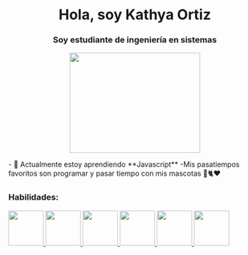  <h1 align="center">Hola, soy Kathya Ortiz</h1>
        <h3 align="center">Soy estudiante de ingeniería en sistemas</h3>
        <p align="center"> <img src="https://camo.githubusercontent.com/5ff9182d12e799168a3bb67b88df7388ae08ede3/68747470733a2f2f6d69726f2e6d656469756d2e636f6d2f6d61782f3837352f312a7164415731546a434e353768316c6275757a766368672e676966" width="260" height="200"/></p>
       - 🌱 Actualmente estoy aprendiendo **Javascript**                                                                                                                       -Mis pasatiempos favoritos son programar y pasar tiempo con mis mascotas 🐶🐈❤
<p align="left">
</p>
<h3 align="left">Habilidades:</h3>
<p align="left"> 
    <a href="https://www.w3schools.com/cs/" target="_blank" rel="noreferrer"> 
        <img src="https://cdn.jsdelivr.net/gh/devicons/devicon/icons/java/java-original-wordmark.svg" width="70" height="70"/>
        <img src="https://cdn.jsdelivr.net/gh/devicons/devicon/icons/csharp/csharp-original.svg"  width="70" height="70"/>
           <img src="https://cdn.jsdelivr.net/gh/devicons/devicon/icons/html5/html5-original.svg" width="70" height="70"/>
           <img src="https://cdn.jsdelivr.net/gh/devicons/devicon/icons/blender/blender-original.svg" width="70" height="70"/>
      <img src="https://cdn.jsdelivr.net/gh/devicons/devicon/icons/microsoftsqlserver/microsoftsqlserver-plain-wordmark.svg"  width="70" height="70"/>
        <img src="https://cdn.jsdelivr.net/gh/devicons/devicon/icons/photoshop/photoshop-plain.svg" width="70" height="70" />
     
     
     

          
          
    
